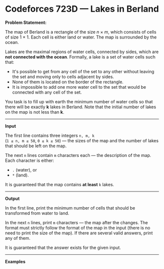 # Codeforces 723D — Lakes in Berland

**Problem Statement:**

The map of Berland is a rectangle of the size _n_ × _m_, which consists of cells of size 1 × 1. Each cell is either land or water. The map is surrounded by the ocean.

Lakes are the maximal regions of water cells, connected by sides, which are **not connected with the ocean**. Formally, a lake is a set of water cells such that:

- It's possible to get from any cell of the set to any other without leaving the set and moving only to cells adjacent by sides.
- None of them is located on the border of the rectangle.
- It is impossible to add one more water cell to the set that would be connected with any cell of the set.

You task is to fill up with earth the minimum number of water cells so that there will be exactly **k** lakes in Berland. Note that the initial number of lakes on the map is not less than **k**.

---

**Input**

The first line contains three integers `n, m, k`  
(`1 ≤ n, m ≤ 50`, `0 ≤ k ≤ 50`) — the sizes of the map and the number of lakes that should be left on the map.

The next `n` lines contain `m` characters each — the description of the map. Each character is either:
- `.` (water), or
- `*` (land).

It is guaranteed that the map contains **at least** `k` lakes.

---

**Output**

In the first line, print the minimum number of cells that should be transformed from water to land.

In the next `n` lines, print `m` characters — the map after the changes. The format must strictly follow the format of the map in the input (there is no need to print the size of the map). If there are several valid answers, print any of them.

It is guaranteed that the answer exists for the given input.

---

**Examples**


